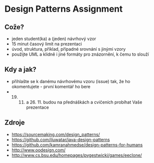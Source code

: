 # Design Patterns Assignment
## Cože?
- jeden student(ka) a (jeden) návrhový vzor
- 15 minut časový limit na prezentaci
- úvod, struktura, příklad, případné srovnání s jinými vzory
- použijte UML a klidně i jiné formáty pro znázornění, k čemu to slouží

## Kdy a jak?
- přihlašte se k danému návrhovému vzoru (issue) tak, že ho okomentujete - první komentář ho bere
- 19. 11. a 26. 11. budou na přednáškách a cvičeních probíhat Vaše prezentace

## Zdroje
- https://sourcemaking.com/design_patterns/
- https://github.com/iluwatar/java-design-patterns
- https://github.com/kamranahmedse/design-patterns-for-humans
- http://www.oodesign.com/
- http://www.cs.bsu.edu/homepages/pvgestwicki/games/eeclone/
